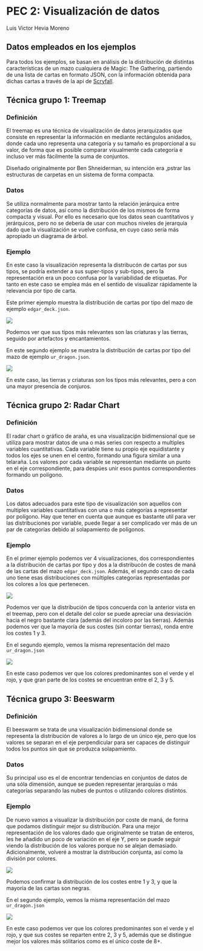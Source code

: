 # PEC 2: Visualización de datos
Luis Victor Hevia Moreno
## Datos empleados en los ejemplos

Para todos los ejemplos, se basan en análisis de la distribución de distintas características de un mazo
cualquiera de Magic: The Gathering, partiendo de una lista de cartas en formato JSON, con la información obtenida
para dichas cartas a través de la api de [Scryfall](https://scryfall.com/docs/api).

## Técnica grupo 1: Treemap

### Definición

El treemap es una técnica de visualización de datos jerarquizados que consiste en representar la información en
mediante rectángulos anidados, donde cada uno representa una categoría y su tamaño es proporcional a su valor,
de forma que es posible comparar visualmente cada categoría e incluso ver más fácilmente la suma de conjuntos.

Diseñado originalmente por Ben Shneiderman, su intención era ,pstrar las estructuras de carpetas en un sistema de
forma compacta.

### Datos

Se utiliza normalmente para mostrar tanto la relación jerárquica entre categorías de datos, así como la distribución
de los mismos de forma compacta y visual.
Por ello es necesario que los datos sean cuantitativos y jerárquicos, pero no se debería de usar con muchos niveles
de jerarquía dado que la visualización se vuelve confusa, en cuyo caso sería más apropiado un diagrama de árbol.

### Ejemplo

En este caso la visualización representa la distribucón de cartas por sus tipos, se podría extender a sus
super-tipos y sub-tipos, pero la representación era un poco confusa por la variabilidad de etiquetas. Por
tanto en este caso se emplea más en el sentido de visualizar rápidamente la relevancia por tipo de carta.

Este primer ejemplo muestra la distribución de cartas por tipo del mazo de ejemplo `edgar_deck.json`.

![](docs/edgar_deck_treemap.png)

Podemos ver que sus tipos más relevantes son las criaturas y las tierras, seguido por artefactos y encantamientos.

En este segundo ejemplo se muestra la distribución de cartas por tipo del mazo de ejemplo `ur_dragon.json`.

![](docs/ur_dragon_treemap.png)

En este caso, las tierras y criaturas son los tipos más relevantes, pero a con una mayor presencia de conjuros.

## Técnica grupo 2: Radar Chart

### Definición

El radar chart o gráfico de araña, es una visualizaciṕn bidimensional que se utiliza para mostrar datos de una o
más series con respecto a multiples variables cuantitativas. Cada variable tiene su propio eje equidistante y todos
los ejes se unen en el centro, formando una figura similar a una telaraña. Los valores por cada variable se representan
mediante un punto en el eje correspondiente, para despúes unir esos puntos correspondientes formando un polígono.

### Datos

Los datos adecuados para este tipo de visualización son aquellos con multiples variables cuantitativas con una o más
categorías a representar por polígono. Hay que tener en cuenta que aunque es bastante util para
ver las distribuciones por variable, puede llegar a ser complicado ver más de un par de categorías
debido al solapamiento de polígonos.

### Ejemplo

En el primer ejemplo podemos ver 4 visualizaciones, dos correspondientes a la distribución de cartas por tipo y dos
a la distribucón de costes de maná de las cartas del mazo `edgar_deck.json`. Además, el segundo caso de cada uno tiene
esas distribuciones con múltiples categorías representadas por los colores a los que pertenecen.

![](docs/edgar_deck_spider_plot.png)

Podemos ver que la distribución de tipos concuerda con la anterior vista en el treemap, pero con el detalle del color
se puede apreciar una desviación hacia el negro bastante clara (además del incoloro por las tierras). Además podemos
ver que la mayoría de sus costes (sin contar tierras), ronda entre los costes 1 y 3.

En el segundo ejemplo, vemos la misma representación del mazo `ur_dragon.json`

![](docs/ur_dragon_spider_plot.png)

En este caso podemos ver que los colores predominantes son el verde y el rojo, y que gran parte de los costes se
encuentran entre el 2, 3 y 5.

## Técnica grupo 3: Beeswarm
### Definición

El beeswarm se trata de una visualización bidimensional donde se representa la distribución de valores a lo largo de
un único eje, pero que los valores se separan en el eje perpendicular para ser capaces de distinguir todos los puntos
sin que se produzca solapamiento.

### Datos

Su principal uso es el de encontrar tendencias en conjuntos de datos de una sóla dimensión, aunque se pueden
representar jerarquías o más categorías separando las nubes de puntos o utilizando colores distintos.

### Ejemplo

De nuevo vamos a visualizar la distribución por coste de maná, de forma que podamos distinguir mejor su distribución.
Para una mejor representación de los valores dado que originalmente se tratan de enteros, les he añadido un poco de
variación en el eje Y, pero se puede seguir viendo la distribución de los valores porque no se alejan demasiado.
Adicionalmente, volveré a mostrar la distribución conjunta, así como la división por colores.

![](docs/edgar_deck_beeswarm_seaborn.png)

Podemos confirmar la distribución de los costes entre 1 y 3, y que la mayoría de las cartas son negras.

En el segundo ejemplo, vemos la misma representación del mazo `ur_dragon.json`

![](docs/ur_dragon_beeswarm_seaborn.png)

En este caso podemos ver que los colores predominantes son el verde y el rojo, y que sus costes se reparten
entre 2, 3 y 5, además que se distingue mejor los valores más sólitarios como es el único coste de 8+.
